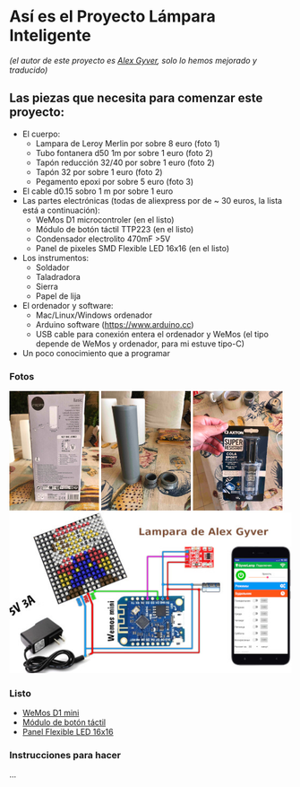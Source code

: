 # Así es el Proyecto Lámpara Inteligente
*(el autor de este proyecto es [Alex Gyver](https://alexgyver.ru), solo lo hemos mejorado y traducido)*


## Las piezas que necesita para comenzar este proyecto:
  - El cuerpo:
    - Lampara de Leroy Merlin por sobre 8 euro (foto 1)
    - Tubo fontanera d50 1m por sobre 1 euro (foto 2)
    - Tapón reducción 32/40 por sobre 1 euro (foto 2)
    - Tapón 32 por sobre 1 euro (foto 2)
    - Pegamento epoxi por sobre 5 euro (foto 3)
  - El cable d0.15 sobro 1 m por sobre 1 euro
  - Las partes electrónicas (todas de aliexpress por de ~ 30 euros, la lista está a continuación):
    - WeMos D1 microcontroler (en el listo)
    - Módulo de botón táctil TTP223 (en el listo)
    - Condensador electrolito 470mF >5V 
    - Panel de pixeles SMD Flexible LED 16x16 (en el listo)
  - Los instrumentos:
    - Soldador
    - Taladradora
    - Sierra
    - Papel de lija
  - El ordenador y software:
    - Mac/Linux/Windows ordenador
    - Arduino software (https://www.arduino.cc)
    - USB cable para conexión entera el ordenador y WeMos (el tipo depende de WeMos y ordenador, para mi estuve tipo-C)
  - Un poco conocimiento que a programar

### Fotos
<img src="assets/1.jpg" width=160/>
<img src="assets/2.jpg" width=160/>
<img src="assets/3.jpg" width=160/>
<img src="assets/4.jpg" width=528/>


### Listo
- [WeMos D1 mini](https://www.aliexpress.com/item/32831353752.html?spm=a2g0o.productlist.0.0.44ff2f11lVnfWd&algo_pvid=5b1578a4-7c16-4752-9952-12276110f34a&aem_p4p_detail=2022102107022213559363347472640000346956&algo_exp_id=5b1578a4-7c16-4752-9952-12276110f34a-1&pdp_ext_f=%7B%22sku_id%22%3A%2210000014440741148%22%7D&pdp_npi=2%40dis%21EUR%212.03%212.03%21%21%211.4%21%21%402100bddd16663609425045245ed45e%2110000014440741148%21sea&curPageLogUid=HrLIq9Tt94nc&ad_pvid=2022102107022213559363347472640000346956_2)
- [Módulo de botón táctil](https://www.google.com/url?sa=i&url=https%3A%2F%2Fes.aliexpress.com%2Fitem%2F32451378348.html&psig=AOvVaw0UCYNq85LD1kwoZ-cMa5-p&ust=1666447228505000&source=images&cd=vfe&ved=0CAsQjhxqFwoTCMiQme298foCFQAAAAAdAAAAABAD)
- [Panel Flexible LED 16x16](https://es.aliexpress.com/item/4001296811800.html?spm=a2g0o.productlist.0.0.3a4a48e1OEemMw&algo_pvid=120d284c-58f2-461f-98eb-5338ce6c5c8d&aem_p4p_detail=202210210711183322077928090700000385960&algo_exp_id=120d284c-58f2-461f-98eb-5338ce6c5c8d-0&pdp_ext_f=%7B%22sku_id%22%3A%2212000025670401046%22%7D&pdp_npi=2%40dis%21EUR%2118.41%2113.25%21%21%21%21%21%402100bb4916663614781596711ea65f%2112000025670401046%21sea&curPageLogUid=Q8zcLSwHntl0&ad_pvid=202210210711183322077928090700000385960_1)

### Instrucciones para hacer

...
